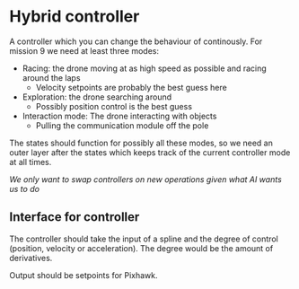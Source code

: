 # Hybrid controller 

A controller which you can change the behaviour of continously. For mission 9 we need at least three modes: 

- Racing: the drone moving at as high speed as possible and racing around the laps
    - Velocity setpoints are probably the best guess here
- Exploration: the drone searching around
    - Possibly position control is the best guess
- Interaction mode: The drone interacting with objects
    - Pulling the communication module off the pole

The states should function for possibly all these modes, so we need an outer layer after the states which keeps track of the current controller mode at all times. 

*We only want to swap controllers on new operations given what AI wants us to do*

## Interface for controller

The controller should take the input of a spline and the degree of control (position, velocity or acceleration). The degree would be the amount of derivatives. 

Output should be setpoints for Pixhawk.
